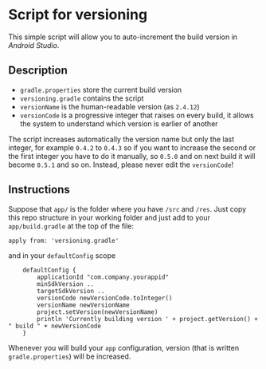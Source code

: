 # Script for versioning
This simple script will allow you to auto-increment the build version in *Android Studio*.

## Description
- `gradle.properties` store the current build version
- `versioning.gradle` contains the script
- `versionName` is the human-readable version (as `2.4.12`)
- `versionCode` is a progressive integer that raises on every build, it allows the system to understand which version is earlier of another

The script increases automatically the version name but only the last integer, for example `0.4.2` to `0.4.3` so if you want to increase the second or the first integer you have to do it manually, so `0.5.0` and on next build it will become `0.5.1` and so on. Instead, please never edit the `versionCode`!

## Instructions
Suppose that `app/` is the folder where you have `/src` and `/res`. Just copy this repo structure in your working folder and just add to your `app/build.gradle` at the top of the file:

`apply from: 'versioning.gradle'`

and in your `defaultConfig` scope
```
    defaultConfig {
        applicationId "com.company.yourappid"
        minSdkVersion ..
        targetSdkVersion ..
        versionCode newVersionCode.toInteger()
        versionName newVersionName
        project.setVersion(newVersionName)
        println 'Currently building version ' + project.getVersion() + " build " + newVersionCode
    }
```

Whenever you will build your `app` configuration, version (that is written `gradle.properties`) will be increased.